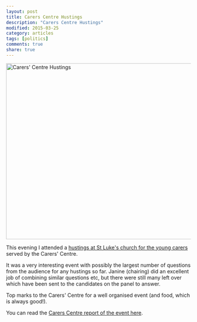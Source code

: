 ```yaml
---
layout: post
title: Carers Centre Hustings
description: "Carers Centre Hustings"
modified: 2015-03-25
category: articles
tags: [politics]
comments: true
share: true
---
```


<a href="https://www.flickr.com/photos/dominic_tristram/16811377558" title="Carers&#x27; Centre Hustings by Dominic Tristram, on Flickr"><img src="https://farm8.staticflickr.com/7641/16811377558_b41b23ea0a_z.jpg" width="640" height="480" alt="Carers&#x27; Centre Hustings"></a>

This evening I attended a <a href="http://democratic-accountability.org.uk/hustings/archive-hustings/carers-bnes-carers-centre/">
hustings at St Luke's church for the young carers</a> served by the
Carers' Centre.

It was a very interesting event with possibly the largest number of questions from the
audience for any hustings so far. Janine (chairing) did an excellent job of combining
similar questions etc, but there were still many left over which have been sent to the
candidates on the panel to answer.

Top marks to the Carers' Centre for a well organised event (and food, which is always
good!).

You can read the <a href="http://www.banescarerscentre.org.uk/news/baths-parliamentary-candidates-t/">
Carers Centre report of the event here</a>.

